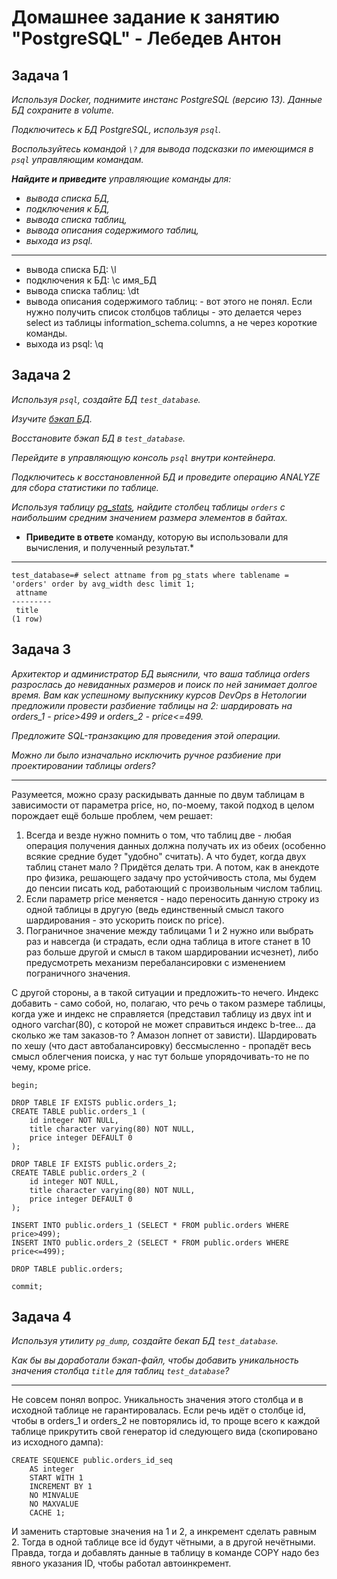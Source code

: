 # Домашнее задание к занятию "PostgreSQL" - Лебедев Антон

## Задача 1

*Используя Docker, поднимите инстанс PostgreSQL (версию 13). Данные БД сохраните в volume.*

*Подключитесь к БД PostgreSQL, используя `psql`.*

*Воспользуйтесь командой `\?` для вывода подсказки по имеющимся в `psql` управляющим командам.*

***Найдите и приведите** управляющие команды для:*

- *вывода списка БД,*
- *подключения к БД,*
- *вывода списка таблиц,*
- *вывода описания содержимого таблиц,*
- *выхода из psql.*

---

- вывода списка БД: \l
- подключения к БД: \c имя_БД
- вывода списка таблиц: \dt
- вывода описания содержимого таблиц: - вот этого не понял. Если нужно получить список столбцов таблицы - это делается через select из таблицы information_schema.columns, а не через короткие команды.
- выхода из psql: \q


## Задача 2

*Используя `psql`, создайте БД `test_database`.*

*Изучите [бэкап БД](https://github.com/netology-code/virt-homeworks/tree/virt-11/06-db-04-postgresql/test_data).*

*Восстановите бэкап БД в `test_database`.*

*Перейдите в управляющую консоль `psql` внутри контейнера.*

*Подключитесь к восстановленной БД и проведите операцию ANALYZE для сбора статистики по таблице.*

*Используя таблицу [pg_stats](https://postgrespro.ru/docs/postgresql/12/view-pg-stats), найдите столбец таблицы `orders` с наибольшим средним значением размера элементов в байтах.*

*  **Приведите в ответе** команду, которую вы использовали для вычисления, и полученный результат.*

---

```
test_database=# select attname from pg_stats where tablename = 'orders' order by avg_width desc limit 1;
 attname
---------
 title
(1 row)
```
## Задача 3

*Архитектор и администратор БД выяснили, что ваша таблица orders разрослась до невиданных размеров и поиск по ней занимает долгое время. Вам как успешному выпускнику курсов DevOps в Нетологии предложили провести разбиение таблицы на 2: шардировать на orders_1 - price>499 и orders_2 - price<=499.*

*Предложите SQL-транзакцию для проведения этой операции.*

*Можно ли было изначально исключить ручное разбиение при проектировании таблицы orders?*

---

Разумеется, можно сразу раскидывать данные по двум таблицам в зависимости от параметра price, но, по-моему, такой подход в целом порождает ещё больше проблем, чем решает:

1. Всегда и везде нужно помнить о том, что таблиц две - любая операция получения данных должна получать их из обеих (особенно всякие средние будет "удобно" считать). А что будет, когда двух таблиц станет мало ? Придётся делать три. А потом, как в анекдоте про физика, решающего задачу про устойчивость стола, мы будем до пенсии писать код, работающий с произвольным числом таблиц.
2. Если параметр price меняется - надо переносить данную строку из одной таблицы в другую (ведь единственный смысл такого шардирования - это ускорить поиск по price).
3. Пограничное значение между таблицами 1 и 2 нужно или выбрать раз и навсегда (и страдать, если одна таблица в итоге станет в 10 раз больше другой и смысл в таком шардировании исчезнет), либо предусмотреть механизм перебалансировки с изменением пограничного значения.

С другой стороны, а в такой ситуации и предложить-то нечего. Индекс добавить - само собой, но, полагаю, что речь о таком размере таблицы, когда уже и индекс не справляется (представил таблицу из двух int и одного varchar(80), с которой не может справиться индекс b-tree... да сколько же там заказов-то ? Амазон лопнет от зависти). Шардировать по хешу (что даст автобалансировку) бессмысленно - пропадёт весь смысл облегчения поиска, у нас тут больше упорядочивать-то не по чему, кроме price.

```
begin;

DROP TABLE IF EXISTS public.orders_1;
CREATE TABLE public.orders_1 (
    id integer NOT NULL,
    title character varying(80) NOT NULL,
    price integer DEFAULT 0
);

DROP TABLE IF EXISTS public.orders_2;
CREATE TABLE public.orders_2 (
    id integer NOT NULL,
    title character varying(80) NOT NULL,
    price integer DEFAULT 0
);

INSERT INTO public.orders_1 (SELECT * FROM public.orders WHERE price>499);
INSERT INTO public.orders_2 (SELECT * FROM public.orders WHERE price<=499);

DROP TABLE public.orders;

commit;
```

## Задача 4

*Используя утилиту `pg_dump`, создайте бекап БД `test_database`.*

*Как бы вы доработали бэкап-файл, чтобы добавить уникальность значения столбца `title` для таблиц `test_database`?*

---

Не совсем понял вопрос. Уникальность значения этого столбца и в исходной таблице не гарантировалась. Если речь идёт о столбце id, чтобы в orders_1 и orders_2 не повторялись id, то проще всего к каждой таблице прикрутить свой генератор id следующего вида (скопировано из исходного дампа):

```
CREATE SEQUENCE public.orders_id_seq
    AS integer
    START WITH 1 
    INCREMENT BY 1
    NO MINVALUE
    NO MAXVALUE
    CACHE 1;
```

И заменить стартовые значения на 1 и 2, а инкремент сделать равным 2. Тогда в одной таблице все id будут чётными, а в другой нечётными. Правда, тогда и добавлять данные в таблицу в команде COPY надо без явного указания ID, чтобы работал автоинкремент.
